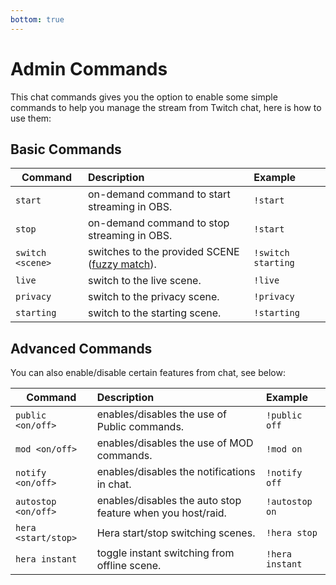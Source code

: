```yaml
---
bottom: true
---
```


# Admin Commands

This chat commands gives you the option to enable some simple commands to help you manage the stream from Twitch chat, here is how to use them:

## Basic Commands

| **Command**      | **Description**                                                                                         | **Example**        |
|------------------|:--------------------------------------------------------------------------------------------------------|:-------------------|
| `start`          | on-demand command to start streaming in OBS.                                                            | `!start`           |
| `stop`           | on-demand command to stop streaming in OBS.                                                             | `!start`           |
| `switch <scene>` | switches to the provided SCENE ([fuzzy match](https://wikipedia.org/wiki/Approximate_string_matching)). | `!switch starting` |
| `live`           | switch to the live scene.                                                                               | `!live`            |
| `privacy`        | switch to the privacy scene.                                                                            | `!privacy`         |
| `starting`       | switch to the starting scene.                                                                           | `!starting`        |

## Advanced Commands

You can also enable/disable certain features from chat, see below:

| **Command**         | **Description**                                            | **Example**     |
|---------------------|:-----------------------------------------------------------|:----------------|
| `public <on/off>`   | enables/disables the use of Public commands.               | `!public off`   |
| `mod <on/off>`      | enables/disables the use of MOD commands.                  | `!mod on`       |
| `notify <on/off>`   | enables/disables the notifications in chat.                | `!notify off`   |
| `autostop <on/off>` | enables/disables the auto stop feature when you host/raid. | `!autostop on`  |
| `hera <start/stop>` | Hera start/stop switching scenes.                          | `!hera stop`    |
| `hera instant`      | toggle instant switching from offline scene.               | `!hera instant` |
